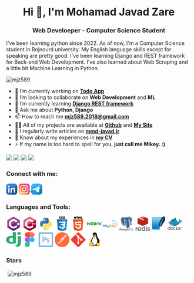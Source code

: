 <h1 align="center">Hi 👋, I'm Mohamad Javad Zare</h1>
<!-- =================================== -->

<h3 align="center">Web Develoeper - Computer Science Student</h3>
<!-- ----------------------------------------- -->

I've been learning python since 2022. As of now, I'm a Computer Science student in Bojnourd university. My English language skills except for speaking are pretty good. I've been learning Django and REST framework for Back-end Web Development. I've also learned about Web Scraping and a little bit Machine Learning in Python.


<p align="left"> <img src="https://komarev.com/ghpvc/?username=mjz589&label=Profile%20views&color=7F00FF&style=flat" alt="mjz589" /> </p>

- 🔭 I’m currently working on **[Todo App](https://github.com/mjz589/Django-CBV-TodoApp)**
- 🤝 I’m looking to collaborate on **Web Development** and **ML**
- 🌱 I’m currently learning **<a href="https://www.django-rest-framework.org/">Django REST framework<a>**
- 💬 Ask me about **Python, Django**
- 📫 How to reach me **mjz589.2018@gmail.com**
- 👨‍💻 All of my projects are available at **<a href="https://github.com/mjz589">Github<a>** and **<a href="https://mmd-javad.ir/">My Site<a>**
- 📝 I regularly write articles on **<a href="http://mmd-javad.ir">mmd-javad.ir<a>**
- 📄 Know about my experiences in **<a href="http://mjz589.github.io">my CV<a>**
- ⚡ If my name is too hard to spell for you, **just call me Mikey. :)**

<div> <a href="https://www.linkedin.com/in/mohamad-javad-zare" target="_blank"><img src="https://img.shields.io/badge/LinkedIn-0077B5?style=for-the-badge&logo=linkedin&logoColor=white" target="_blank"></a>
<a href="https://github.com/mjz589" target="_blank"><img src="https://img.shields.io/badge/GitHub-100000?style=for-the-badge&logo=github&logoColor=white" target="_blank"></a>
<a href="https://instagram.com/mmd.javad__" target="_blank"><img src="https://img.shields.io/badge/Instagram-E4405F?style=for-the-badge&logo=instagram&logoColor=white" target="_blank"></a>
<a href = "mailto:mjz589.2018@gmail.com"><img src="https://img.shields.io/badge/-Gmail-%23333?style=for-the-badge&logo=gmail&logoColor=white" target="_blank"></a>
</div><h3 align="left">Connect with me:</h3>
<p align="left">
<a href="https://linkedin.com/in/mohamad-javad-zare" target="blank"><img align="center" src="/linkedin.png" alt="mohamad-javad-zare" height="30" width="30" /></a> <a href="https://instagram.com/mmd.javad__" target="blank"><img align="center" src="/instagram.png" alt="mmd.javad__" height="30" width="30" /> </a><a href="https://t.me/www_mohammad" target="blank"><img align="center" src="/telegram.png" alt="www_mohammad" height="30" width="30" /></a></p>

<h3 align="left">Languages and Tools:</h3>
<p align="left">
<img src="https://raw.githubusercontent.com/teamedwardforever/Readme-Generator/71f25dd8b98329b168142a6b782a107b75eab178/svg/Skills/Languages/csharp-original.svg" alt="Csharp" width="40" height="40"/>
<img src="https://raw.githubusercontent.com/teamedwardforever/Readme-Generator/71f25dd8b98329b168142a6b782a107b75eab178/svg/Skills/Languages/cplusplus-original.svg" alt="CPP" width="40" height="40"/>
<img src="https://raw.githubusercontent.com/teamedwardforever/Readme-Generator/71f25dd8b98329b168142a6b782a107b75eab178/svg/Skills/Languages/python-original.svg" alt="Python" width="40" height="40"/>
<img src="https://raw.githubusercontent.com/teamedwardforever/Readme-Generator/71f25dd8b98329b168142a6b782a107b75eab178/svg/Skills/Frontend/css3-original-wordmark.svg" alt="Css" width="40" height="40"/>
<img src="https://raw.githubusercontent.com/teamedwardforever/Readme-Generator/71f25dd8b98329b168142a6b782a107b75eab178/svg/Skills/Frontend/html5-original-wordmark.svg" alt="HTML" width="40" height="40"/>
<img src="https://raw.githubusercontent.com/teamedwardforever/Readme-Generator/71f25dd8b98329b168142a6b782a107b75eab178/svg/Skills/Backend/nginx-original.svg" alt="Nginx" width="40" height="40"/>
<img src="https://raw.githubusercontent.com/teamedwardforever/Readme-Generator/71f25dd8b98329b168142a6b782a107b75eab178/svg/Skills/Database/mysql-original-wordmark.svg" alt="Mysql" width="40" height="40"/>
<img src="https://raw.githubusercontent.com/teamedwardforever/Readme-Generator/71f25dd8b98329b168142a6b782a107b75eab178/svg/Skills/Database/postgresql-original-wordmark.svg" alt="Postgresql" width="40" height="40"/>
<img src="https://raw.githubusercontent.com/teamedwardforever/Readme-Generator/71f25dd8b98329b168142a6b782a107b75eab178/svg/Skills/Database/redis-original-wordmark.svg" alt="Redis" width="40" height="40"/>
<img src="https://raw.githubusercontent.com/teamedwardforever/Readme-Generator/71f25dd8b98329b168142a6b782a107b75eab178/svg/Skills/Database/sqlite-icon.svg" alt="Sqlite" width="40" height="40"/>
<img src="https://raw.githubusercontent.com/teamedwardforever/Readme-Generator/71f25dd8b98329b168142a6b782a107b75eab178/svg/Skills/Devops/docker-original-wordmark.svg" alt="Docker" width="40" height="40"/>
<img src="https://raw.githubusercontent.com/teamedwardforever/Readme-Generator/71f25dd8b98329b168142a6b782a107b75eab178/svg/Skills/Framework/django.svg" alt="Django" width="40" height="40"/>
<img src="https://raw.githubusercontent.com/teamedwardforever/Readme-Generator/71f25dd8b98329b168142a6b782a107b75eab178/svg/Skills/Software/figma-icon.svg" alt="Figma" width="40" height="40"/>
<img src="https://raw.githubusercontent.com/teamedwardforever/Readme-Generator/71f25dd8b98329b168142a6b782a107b75eab178/svg/Skills/Software/photoshop-line.svg" alt="Photoshop" width="40" height="40"/>
<img src="https://raw.githubusercontent.com/teamedwardforever/Readme-Generator/71f25dd8b98329b168142a6b782a107b75eab178/svg/Skills/Software/getpostman-icon.svg" alt="Postman" width="40" height="40"/>
<img src="https://raw.githubusercontent.com/teamedwardforever/Readme-Generator/71f25dd8b98329b168142a6b782a107b75eab178/svg/Skills/Other/git-scm-icon.svg" alt="Git" width="40" height="40"/>
<img src="https://raw.githubusercontent.com/teamedwardforever/Readme-Generator/71f25dd8b98329b168142a6b782a107b75eab178/svg/Skills/Other/linux-original.svg" alt="Linux" width="40" height="40"/>
</p>

<h3 align="left">Stars</h3>
<p>&nbsp;<img align="center" height="180em" src="https://github-readme-stats.vercel.app/api?username=mjz589&show_icons=true&locale=en&theme=buefy" alt="mjz589" /></p>

<!-- <p><img align="center" height="180em" src="https://github-readme-streak-stats.herokuapp.com/?user=mjz589&theme=buefy" alt="mjz589" /></p> --!>


